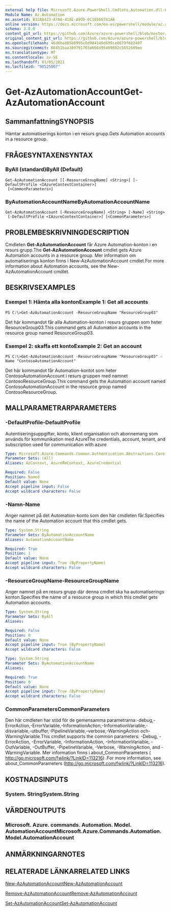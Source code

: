 ```yaml
---
external help file: Microsoft.Azure.PowerShell.Cmdlets.Automation.dll-Help.xml
Module Name: Az.Automation
ms.assetid: B32A8423-A7AA-418E-A95D-6C18566741AB
online version: https://docs.microsoft.com/en-us/powershell/module/az.automation/get-azautomationaccount
schema: 2.0.0
content_git_url: https://github.com/Azure/azure-powershell/blob/master/src/Automation/Automation/help/Get-AzAutomationAccount.md
original_content_git_url: https://github.com/Azure/azure-powershell/blob/master/src/Automation/Automation/help/Get-AzAutomationAccount.md
ms.openlocfilehash: 46d6ba805b6995c0d984149d699ce0679f682407
ms.sourcegitcommit: 68451baa389791703e666d95469602c5652609ee
ms.translationtype: MT
ms.contentlocale: sv-SE
ms.lasthandoff: 01/05/2021
ms.locfileid: "98525007"
---
```

# <span data-ttu-id="7b541-101">Get-AzAutomationAccount</span><span class="sxs-lookup"><span data-stu-id="7b541-101">Get-AzAutomationAccount</span></span>

## <span data-ttu-id="7b541-102">Sammanfattning</span><span class="sxs-lookup"><span data-stu-id="7b541-102">SYNOPSIS</span></span>
<span data-ttu-id="7b541-103">Hämtar automatiserings konton i en resurs grupp.</span><span class="sxs-lookup"><span data-stu-id="7b541-103">Gets Automation accounts in a resource group.</span></span>

## <span data-ttu-id="7b541-104">FRÅGESYNTAXEN</span><span class="sxs-lookup"><span data-stu-id="7b541-104">SYNTAX</span></span>

### <span data-ttu-id="7b541-105">ByAll (standard)</span><span class="sxs-lookup"><span data-stu-id="7b541-105">ByAll (Default)</span></span>
```
Get-AzAutomationAccount [[-ResourceGroupName] <String>] [-DefaultProfile <IAzureContextContainer>]
 [<CommonParameters>]
```

### <span data-ttu-id="7b541-106">ByAutomationAccountName</span><span class="sxs-lookup"><span data-stu-id="7b541-106">ByAutomationAccountName</span></span>
```
Get-AzAutomationAccount [-ResourceGroupName] <String> [-Name] <String>
 [-DefaultProfile <IAzureContextContainer>] [<CommonParameters>]
```

## <span data-ttu-id="7b541-107">PROBLEMBESKRIVNING</span><span class="sxs-lookup"><span data-stu-id="7b541-107">DESCRIPTION</span></span>
<span data-ttu-id="7b541-108">Cmdleten **Get-AzAutomationAccount** får Azure Automation-konton i en resurs grupp.</span><span class="sxs-lookup"><span data-stu-id="7b541-108">The **Get-AzAutomationAccount** cmdlet gets Azure Automation accounts in a resource group.</span></span>
<span data-ttu-id="7b541-109">Mer information om automatiserings konton finns i New-AzAutomationAccount cmdlet.</span><span class="sxs-lookup"><span data-stu-id="7b541-109">For more information about Automation accounts, see the New-AzAutomationAccount cmdlet.</span></span>

## <span data-ttu-id="7b541-110">BESKRIVS</span><span class="sxs-lookup"><span data-stu-id="7b541-110">EXAMPLES</span></span>

### <span data-ttu-id="7b541-111">Exempel 1: Hämta alla konton</span><span class="sxs-lookup"><span data-stu-id="7b541-111">Example 1: Get all accounts</span></span>
```
PS C:\>Get-AzAutomationAccount -ResourceGroupName "ResourceGroup03"
```

<span data-ttu-id="7b541-112">Det här kommandot får alla Automation-konton i resurs gruppen som heter ResourceGroup03.</span><span class="sxs-lookup"><span data-stu-id="7b541-112">This command gets all Automation accounts in the resource group named ResourceGroup03.</span></span>

### <span data-ttu-id="7b541-113">Exempel 2: skaffa ett konto</span><span class="sxs-lookup"><span data-stu-id="7b541-113">Example 2: Get an account</span></span>
```
PS C:\>Get-AzAutomationAccount -ResourceGroupName "ResourceGroup03" -Name "ContosoAutomationAccount"
```

<span data-ttu-id="7b541-114">Det här kommandot får Automation-kontot som heter ContosoAutomationAccount i resurs gruppen med namnet ContosoResourceGroup.</span><span class="sxs-lookup"><span data-stu-id="7b541-114">This command gets the Automation account named ContosoAutomationAccount in the resource group named ContosoResourceGroup.</span></span>

## <span data-ttu-id="7b541-115">MALLPARAMETRAR</span><span class="sxs-lookup"><span data-stu-id="7b541-115">PARAMETERS</span></span>

### <span data-ttu-id="7b541-116">-DefaultProfile</span><span class="sxs-lookup"><span data-stu-id="7b541-116">-DefaultProfile</span></span>
<span data-ttu-id="7b541-117">Autentiseringsuppgifter, konto, klient organisation och abonnemang som används för kommunikation med Azure</span><span class="sxs-lookup"><span data-stu-id="7b541-117">The credentials, account, tenant, and subscription used for communication with azure</span></span>

```yaml
Type: Microsoft.Azure.Commands.Common.Authentication.Abstractions.Core.IAzureContextContainer
Parameter Sets: (All)
Aliases: AzContext, AzureRmContext, AzureCredential

Required: False
Position: Named
Default value: None
Accept pipeline input: False
Accept wildcard characters: False
```

### <span data-ttu-id="7b541-118">-Namn</span><span class="sxs-lookup"><span data-stu-id="7b541-118">-Name</span></span>
<span data-ttu-id="7b541-119">Anger namnet på det Automation-konto som den här cmdleten får.</span><span class="sxs-lookup"><span data-stu-id="7b541-119">Specifies the name of the Automation account that this cmdlet gets.</span></span>

```yaml
Type: System.String
Parameter Sets: ByAutomationAccountName
Aliases: AutomationAccountName

Required: True
Position: 1
Default value: None
Accept pipeline input: True (ByPropertyName)
Accept wildcard characters: False
```

### <span data-ttu-id="7b541-120">-ResourceGroupName</span><span class="sxs-lookup"><span data-stu-id="7b541-120">-ResourceGroupName</span></span>
<span data-ttu-id="7b541-121">Anger namnet på en resurs grupp där denna cmdlet ska ha automatiserings konton.</span><span class="sxs-lookup"><span data-stu-id="7b541-121">Specifies the name of a resource group in which this cmdlet gets Automation accounts.</span></span>

```yaml
Type: System.String
Parameter Sets: ByAll
Aliases:

Required: False
Position: 0
Default value: None
Accept pipeline input: True (ByPropertyName)
Accept wildcard characters: False
```

```yaml
Type: System.String
Parameter Sets: ByAutomationAccountName
Aliases:

Required: True
Position: 0
Default value: None
Accept pipeline input: True (ByPropertyName)
Accept wildcard characters: False
```

### <span data-ttu-id="7b541-122">CommonParameters</span><span class="sxs-lookup"><span data-stu-id="7b541-122">CommonParameters</span></span>
<span data-ttu-id="7b541-123">Den här cmdleten har stöd för de gemensamma parametrarna:-debug,-ErrorAction,-ErrorVariable,-InformationAction,-InformationVariable,-disvariable,-utbuffer,-PipelineVariable,-verbose,-WarningAction och-WarningVariable.</span><span class="sxs-lookup"><span data-stu-id="7b541-123">This cmdlet supports the common parameters: -Debug, -ErrorAction, -ErrorVariable, -InformationAction, -InformationVariable, -OutVariable, -OutBuffer, -PipelineVariable, -Verbose, -WarningAction, and -WarningVariable.</span></span> <span data-ttu-id="7b541-124">Mer information finns i about_CommonParameters ( http://go.microsoft.com/fwlink/?LinkID=113216) .</span><span class="sxs-lookup"><span data-stu-id="7b541-124">For more information, see about_CommonParameters (http://go.microsoft.com/fwlink/?LinkID=113216).</span></span>

## <span data-ttu-id="7b541-125">KOSTNADS</span><span class="sxs-lookup"><span data-stu-id="7b541-125">INPUTS</span></span>

### <span data-ttu-id="7b541-126">System. String</span><span class="sxs-lookup"><span data-stu-id="7b541-126">System.String</span></span>

## <span data-ttu-id="7b541-127">VÄRDEN</span><span class="sxs-lookup"><span data-stu-id="7b541-127">OUTPUTS</span></span>

### <span data-ttu-id="7b541-128">Microsoft. Azure. commands. Automation. Model. AutomationAccount</span><span class="sxs-lookup"><span data-stu-id="7b541-128">Microsoft.Azure.Commands.Automation.Model.AutomationAccount</span></span>

## <span data-ttu-id="7b541-129">ANMÄRKNINGAR</span><span class="sxs-lookup"><span data-stu-id="7b541-129">NOTES</span></span>

## <span data-ttu-id="7b541-130">RELATERADE LÄNKAR</span><span class="sxs-lookup"><span data-stu-id="7b541-130">RELATED LINKS</span></span>

[<span data-ttu-id="7b541-131">New-AzAutomationAccount</span><span class="sxs-lookup"><span data-stu-id="7b541-131">New-AzAutomationAccount</span></span>](./New-AzAutomationAccount.md)

[<span data-ttu-id="7b541-132">Remove-AzAutomationAccount</span><span class="sxs-lookup"><span data-stu-id="7b541-132">Remove-AzAutomationAccount</span></span>](./Remove-AzAutomationAccount.md)

[<span data-ttu-id="7b541-133">Set-AzAutomationAccount</span><span class="sxs-lookup"><span data-stu-id="7b541-133">Set-AzAutomationAccount</span></span>](./Set-AzAutomationAccount.md)


